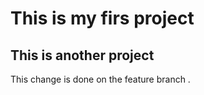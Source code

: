 <h1> This is my firs project</h1>
<h2> This is another project </h2>
This change is done on the feature branch .
